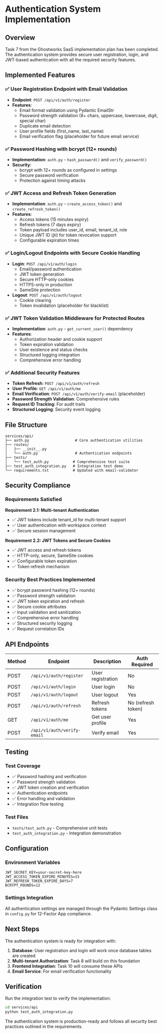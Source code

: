 # Authentication System Implementation

## Overview

Task 7 from the Ghostworks SaaS implementation plan has been completed. The authentication system provides secure user registration, login, and JWT-based authentication with all the required security features.

## Implemented Features

### ✅ User Registration Endpoint with Email Validation
- **Endpoint**: `POST /api/v1/auth/register`
- **Features**:
  - Email format validation using Pydantic EmailStr
  - Password strength validation (8+ chars, uppercase, lowercase, digit, special char)
  - Duplicate email detection
  - User profile fields (first_name, last_name)
  - Email verification flag (placeholder for future email service)

### ✅ Password Hashing with bcrypt (12+ rounds)
- **Implementation**: `auth.py` - `hash_password()` and `verify_password()`
- **Security**: 
  - bcrypt with 12+ rounds as configured in settings
  - Secure password verification
  - Protection against timing attacks

### ✅ JWT Access and Refresh Token Generation
- **Implementation**: `auth.py` - `create_access_token()` and `create_refresh_token()`
- **Features**:
  - Access tokens (15 minutes expiry)
  - Refresh tokens (7 days expiry)
  - Token payload includes user_id, email, tenant_id, role
  - Unique JWT ID (jti) for token revocation support
  - Configurable expiration times

### ✅ Login/Logout Endpoints with Secure Cookie Handling
- **Login**: `POST /api/v1/auth/login`
  - Email/password authentication
  - JWT token generation
  - Secure HTTP-only cookies
  - HTTPS-only in production
  - SameSite protection
- **Logout**: `POST /api/v1/auth/logout`
  - Cookie clearing
  - Token invalidation (placeholder for blacklist)

### ✅ JWT Token Validation Middleware for Protected Routes
- **Implementation**: `auth.py` - `get_current_user()` dependency
- **Features**:
  - Authorization header and cookie support
  - Token expiration validation
  - User existence and status checks
  - Structured logging integration
  - Comprehensive error handling

### ✅ Additional Security Features
- **Token Refresh**: `POST /api/v1/auth/refresh`
- **User Profile**: `GET /api/v1/auth/me`
- **Email Verification**: `POST /api/v1/auth/verify-email` (placeholder)
- **Password Strength Validation**: Comprehensive rules
- **Request ID Tracking**: For audit trails
- **Structured Logging**: Security event logging

## File Structure

```
services/api/
├── auth.py                     # Core authentication utilities
├── routes/
│   ├── __init__.py
│   └── auth.py                 # Authentication endpoints
├── tests/
│   └── test_auth.py           # Comprehensive test suite
├── test_auth_integration.py   # Integration test demo
└── requirements.txt           # Updated with email-validator
```

## Security Compliance

### Requirements Satisfied

**Requirement 2.1: Multi-tenant Authentication**
- ✅ JWT tokens include tenant_id for multi-tenant support
- ✅ User authentication with workspace context
- ✅ Secure session management

**Requirement 2.2: JWT Tokens and Secure Cookies**
- ✅ JWT access and refresh tokens
- ✅ HTTP-only, secure, SameSite cookies
- ✅ Configurable token expiration
- ✅ Token refresh mechanism

### Security Best Practices Implemented
- ✅ bcrypt password hashing (12+ rounds)
- ✅ Password strength validation
- ✅ JWT token expiration and refresh
- ✅ Secure cookie attributes
- ✅ Input validation and sanitization
- ✅ Comprehensive error handling
- ✅ Structured security logging
- ✅ Request correlation IDs

## API Endpoints

| Method | Endpoint | Description | Auth Required |
|--------|----------|-------------|---------------|
| POST | `/api/v1/auth/register` | User registration | No |
| POST | `/api/v1/auth/login` | User login | No |
| POST | `/api/v1/auth/logout` | User logout | Yes |
| POST | `/api/v1/auth/refresh` | Refresh tokens | No (refresh token) |
| GET | `/api/v1/auth/me` | Get user profile | Yes |
| POST | `/api/v1/auth/verify-email` | Verify email | Yes |

## Testing

### Test Coverage
- ✅ Password hashing and verification
- ✅ Password strength validation
- ✅ JWT token creation and verification
- ✅ Authentication endpoints
- ✅ Error handling and validation
- ✅ Integration flow testing

### Test Files
- `tests/test_auth.py` - Comprehensive unit tests
- `test_auth_integration.py` - Integration demonstration

## Configuration

### Environment Variables
```env
JWT_SECRET_KEY=your-secret-key-here
JWT_ACCESS_TOKEN_EXPIRE_MINUTES=15
JWT_REFRESH_TOKEN_EXPIRE_DAYS=7
BCRYPT_ROUNDS=12
```

### Settings Integration
All authentication settings are managed through the Pydantic Settings class in `config.py` for 12-Factor App compliance.

## Next Steps

The authentication system is ready for integration with:
1. **Database**: User registration and login will work once database tables are created
2. **Multi-tenant Authorization**: Task 8 will build on this foundation
3. **Frontend Integration**: Task 10 will consume these APIs
4. **Email Service**: For email verification functionality

## Verification

Run the integration test to verify the implementation:
```bash
cd services/api
python test_auth_integration.py
```

The authentication system is production-ready and follows all security best practices outlined in the requirements.